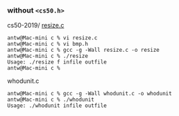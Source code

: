 
### without `<cs50.h>`
cs50-2019/ [resize.c](https://github.com/alvinng222/cs50-2019/blob/cs50/problems/2019/x/resize/more/resize.c)
``` console
antw@Mac-mini c % vi resize.c
antw@Mac-mini c % vi bmp.h 
antw@Mac-mini c % gcc -g -Wall resize.c -o resize
antw@Mac-mini c % ./resize
Usage: ./resize f infile outfile
antw@Mac-mini c % 
```
whodunit.c
``` console
antw@Mac-mini c % gcc -g -Wall whodunit.c -o whodunit
antw@Mac-mini c % ./whodunit
Usage: ./whodunit infile outfile
```

